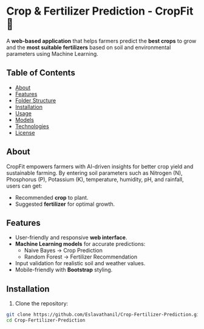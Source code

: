 # Crop & Fertilizer Prediction - CropFit 🌱

A **web-based application** that helps farmers predict the **best crops** to grow and the **most suitable fertilizers** based on soil and environmental parameters using Machine Learning.


## Table of Contents
- [About](#about)
- [Features](#features)
- [Folder Structure](#folder-structure)
- [Installation](#installation)
- [Usage](#usage)
- [Models](#models)
- [Technologies](#technologies)
- [License](#license)


## About
CropFit empowers farmers with AI-driven insights for better crop yield and sustainable farming. By entering soil parameters such as Nitrogen (N), Phosphorus (P), Potassium (K), temperature, humidity, pH, and rainfall, users can get:

- Recommended **crop** to plant.
- Suggested **fertilizer** for optimal growth.


## Features
- User-friendly and responsive **web interface**.
- **Machine Learning models** for accurate predictions:
  - Naive Bayes → Crop Prediction
  - Random Forest → Fertilizer Recommendation
- Input validation for realistic soil and weather values.
- Mobile-friendly with **Bootstrap** styling.

## Installation

1. Clone the repository:
```bash
git clone https://github.com/Eslavathanil/Crop-Fertilizer-Prediction.git
cd Crop-Fertilizer-Prediction


